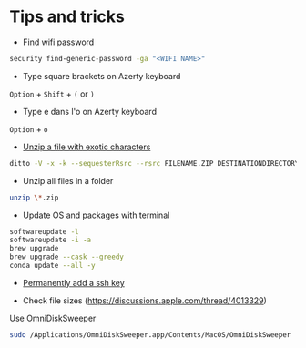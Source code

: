 # Tips and tricks

* Find wifi password

```bash
security find-generic-password -ga "<WIFI NAME>"
```

* Type square brackets on Azerty keyboard

`Option` + `Shift` + `(` or `)`

* Type e dans l'o on Azerty keyboard

`Option` + `o`

* [Unzip a file with exotic characters](https://github.com/CocoaPods/CocoaPods/issues/7711)

```bash
ditto -V -x -k --sequesterRsrc --rsrc FILENAME.ZIP DESTINATIONDIRECTORY
```

* Unzip all files in a folder

```bash
unzip \*.zip
```

* Update OS and packages with terminal


```bash
softwareupdate -l
softwareupdate -i -a
brew upgrade
brew upgrade --cask --greedy
conda update --all -y
```

* [Permanently add a ssh key](https://stackoverflow.com/questions/3466626/how-to-permanently-add-a-private-key-with-ssh-add-on-ubuntu)

* Check file sizes (https://discussions.apple.com/thread/4013329)

Use OmniDiskSweeper

```bash
sudo /Applications/OmniDiskSweeper.app/Contents/MacOS/OmniDiskSweeper
```

